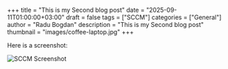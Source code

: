 +++
title = "This is my Second blog post"
date = "2025-09-11T01:00:00+03:00"
draft = false
tags = ["SCCM"]
categories = ["General"]
author = "Radu Bogdan"
description = "This is my Second blog post"
thumbnail = "images/coffee-laptop.jpg"
+++

Here is a screenshot:

![SCCM Screenshot](/images/CM_LAB_Part2_0181.jpg)